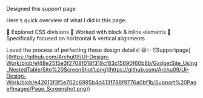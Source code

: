 Designed this support page 

Here's quick overview of what I did in this page:

🔹 Explored CSS divisions
🔹 Worked with block & inline elements
🔹 Specifically focused on horizontal & vertical alignments

Loved the process of perfecting those design details! 😃✨
![Supportpage][(https://github.com/Archu09/UI-Design-Work/blob/ef48e2515e3f2708f018f319cf83c15690f60b8b/GadgetSite_Using_NestedTable/Site%20ScreenShot1.png](https://github.com/Archu09/UI-Design-Work/blob/e42613f3f5e702c6995b4d413f788f9776a0bf1b/Support%20Page/Images/Page_Screenshot.png))
